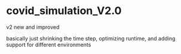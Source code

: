 # covid_simulation_V2.0
v2 new and improved


basically just shrinking the time step, optimizing runtime, and adding support for different environments
